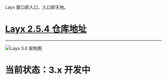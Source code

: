 Layx 窗口即入口，入口即天地。

# [Layx 2.5.4 仓库地址](https://gitee.com/monksoul/LayX/tree/master/)

------

![Layx 3.0 架构图](https://images.gitee.com/uploads/images/2019/0226/200029_9516065b_974299.png "Layx v3.x Final 2 (1).png")

# 当前状态：3.x 开发中


